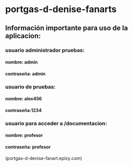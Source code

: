 # portgas-d-denise-fanarts

## Información importante para uso de la aplicacion:
### usuario administrador pruebas:
#### nombre: admin
#### contraseña: admin
### usuario de pruebas:
#### nombre: alex456
#### contraseña:1234

### usuario para acceder a /documentacion:
#### nombre: profesor
#### contraseña: profesor

(portgas-d-denise-fanart.epizy.com)
